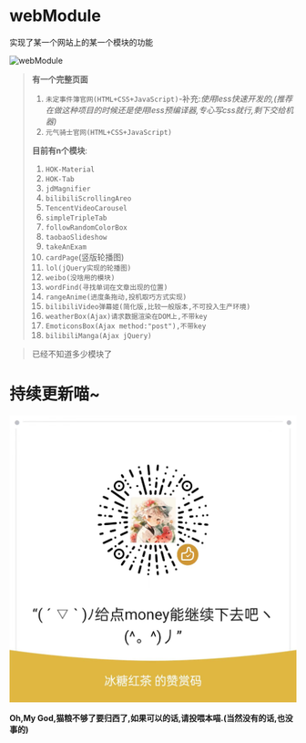 # webModule

实现了某一个网站上的某一个模块的功能

![webModule](https://socialify.git.ci/xieleihan/webModule/image?description=1&font=Source%20Code%20Pro&forks=1&issues=1&language=1&logo=https%3A%2F%2Favatars.githubusercontent.com%2Fu%2F57227318%3Fv%3D4&name=1&owner=1&pattern=Floating%20Cogs&pulls=1&stargazers=1&theme=Light)



> **有一个完整页面**
>
> 1. `未定事件簿官网(HTML+CSS+JavaScript)`-补充:*使用less快速开发的,(推荐在做这种项目的时候还是使用less预编译器,专心写css就行,剩下交给机器)*
> 1. `元气骑士官网(HTML+CSS+JavaScript)`
>
> **目前有n个模块**:
>
> 1. `HOK-Material`
> 2. `HOK-Tab`
> 3. `jdMagnifier`
> 4. `bilibiliScrollingAreo`
> 5. `TencentVideoCarousel`
> 6. `simpleTripleTab`
> 7. `followRandomColorBox`
> 8. `taobaoSlideshow`
> 9. `takeAnExam`
> 10. `cardPage`(竖版轮播图)
> 11. `lol(jQuery实现的轮播图)`
> 12. `weibo(没啥用的模块)`
> 13. `wordFind(寻找单词在文章出现的位置)`
> 14. `rangeAnime(进度条拖动,投机取巧方式实现)`
> 15. `bilibiliVideo弹幕姬(简化版,比较一般版本,不可投入生产环境)`
> 16. `weatherBox(Ajax)请求数据渲染在DOM上,不带key`
> 17. `EmoticonsBox(Ajax method:"post"),不带key`
> 18. `bilibiliManga(Ajax jQuery)`

> 已经不知道多少模块了

# 持续更新喵~

<div align="center"><img src="./WeChatMenory.jpg" /></div>

**Oh,My God,猫粮不够了要归西了,如果可以的话,请投喂本喵.(当然没有的话,也没事的)**
